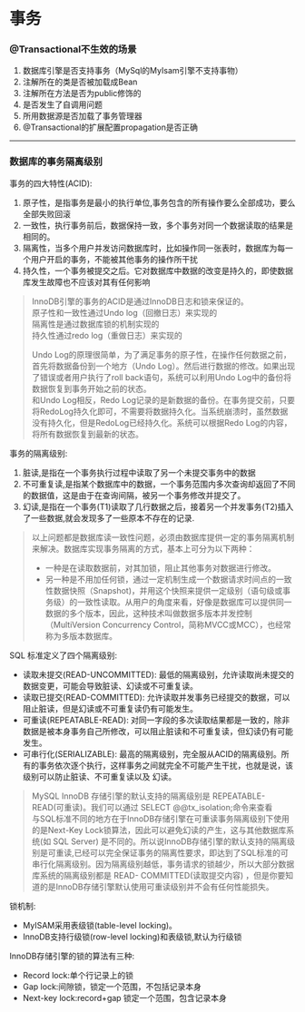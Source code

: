 # 事务

### @Transactional不生效的场景
1. 数据库引擎是否支持事务（MySql的MyIsam引擎不支持事物）
2. 注解所在的类是否被加载成Bean
3. 注解所在方法是否为public修饰的
4. 是否发生了自调用问题
5. 所用数据源是否加载了事务管理器
6. @Transactional的扩展配置propagation是否正确

***
### 数据库的事务隔离级别
事务的四大特性(ACID):
1. 原子性，是指事务是最小的执行单位,事务包含的所有操作要么全部成功，要么全部失败回滚
2. 一致性，执行事务前后，数据保持一致，多个事务对同一个数据读取的结果是相同的。
3. 隔离性，当多个用户并发访问数据库时，比如操作同一张表时，数据库为每一个用户开启的事务，不能被其他事务的操作所干扰
4. 持久性，一个事务被提交之后。它对数据库中数据的改变是持久的，即使数据库发生故障也不应该对其有任何影响
> InnoDB引擎的事务的ACID是通过InnoDB日志和锁来保证的。<br/>
> 原子性和一致性通过Undo log（回撤日志）来实现的<br/>
> 隔离性是通过数据库锁的机制实现的<br/>
> 持久性通过redo log（重做日志）来实现的<br/>
>
> Undo Log的原理很简单，为了满足事务的原子性，在操作任何数据之前，首先将数据备份到一个地方（Undo Log）。然后进行数据的修改。如果出现了错误或者用户执行了roll back语句，系统可以利用Undo Log中的备份将数据恢复到事务开始之前的状态。 <br/>
> 和Undo Log相反，Redo Log记录的是新数据的备份。在事务提交前，只要将RedoLog持久化即可，不需要将数据持久化。当系统崩溃时，虽然数据没有持久化，但是RedoLog已经持久化。系统可以根据Redo Log的内容，将所有数据恢复到最新的状态。

事务的隔离级别:
1. 脏读,是指在一个事务执行过程中读取了另一个未提交事务中的数据
2. 不可重复读,是指某个数据库中的数据，一个事务范围内多次查询却返回了不同的数据值，这是由于在查询间隔，被另一个事务修改并提交了。
3. 幻读,是指在一个事务(T1)读取了几行数据之后，接着另一个并发事务(T2)插入了一些数据,就会发现多了一些原本不存在的记录.

> 以上问题都是数据库读一致性问题，必须由数据库提供一定的事务隔离机制来解决。数据库实现事务隔离的方式，基本上可分为以下两种：
> * 一种是在读取数据前，对其加锁，阻止其他事务对数据进行修改。
> * 另一种是不用加任何锁，通过一定机制生成一个数据请求时间点的一致性数据快照（Snapshot)，并用这个快照来提供一定级别（语句级或事务级）的一致性读取。从用户的角度来看，好像是数据库可以提供同一数据的多个版本，因此，这种技术叫做数据多版本并发控制（MultiVersion Concurrency Control，简称MVCC或MCC），也经常称为多版本数据库。

SQL 标准定义了四个隔离级别:
* 读取未提交(READ-UNCOMMITTED): 最低的隔离级别，允许读取尚未提交的数据变更，可能会导致脏读、幻读或不可重复读。
* 读取已提交(READ-COMMITTED): 允许读取并发事务已经提交的数据，可以阻止脏读，但是幻读或不可重复读仍有可能发生。
* 可重读(REPEATABLE-READ): 对同一字段的多次读取结果都是一致的，除非数据是被本身事务自己所修改，可以阻止脏读和不可重复读，但幻读仍有可能发生。
* 可串行化(SERIALIZABLE): 最高的隔离级别，完全服从ACID的隔离级别。所有的事务依次逐个执行，这样事务之间就完全不可能产生干扰，也就是说，该级别可以防止脏读、不可重复读以及 幻读。

> MySQL InnoDB 存储引擎的默认支持的隔离级别是 REPEATABLE-READ(可重读)。我们可以通过 SELECT @@tx_isolation;命令来查看<br/>
> 与SQL标准不同的地方在于InnoDB存储引擎在可重读事务隔离级别下使用的是Next-Key Lock锁算法，因此可以避免幻读的产生，这与其他数据库系统(如 SQL Server) 是不同的。所以说InnoDB存储引擎的默认支持的隔离级别是可重读,已经可以完全保证事务的隔离性要求，即达到了SQL标准的可串行化隔离级别。因为隔离级别越低，事务请求的锁越少，所以大部分数据库系统的隔离级别都是 READ- COMMITTED(读取提交内容) ，但是你要知道的是InnoDB存储引擎默认使用可重读级别并不会有任何性能损失。

锁机制:
* MyISAM采用表级锁(table-level locking)。
* InnoDB支持行级锁(row-level locking)和表级锁,默认为行级锁

InnoDB存储引擎的锁的算法有三种:
* Record lock:单个行记录上的锁
* Gap lock:间隙锁，锁定一个范围，不包括记录本身
* Next-key lock:record+gap 锁定一个范围，包含记录本身
